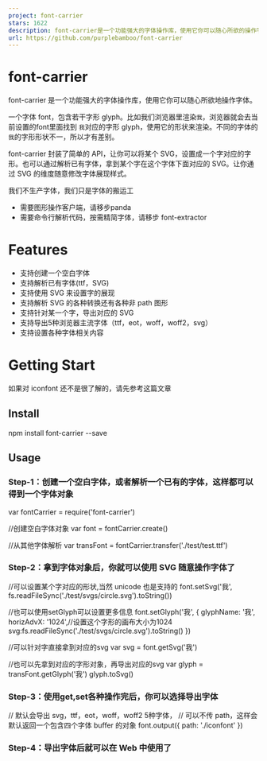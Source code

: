 ```yaml
---
project: font-carrier
stars: 1622
description: font-carrier是一个功能强大的字体操作库，使用它你可以随心所欲的操作字体。让你可以在svg的维度改造字体的展现形状。
url: https://github.com/purplebamboo/font-carrier
---
```


font-carrier
============

font-carrier 是一个功能强大的字体操作库，使用它你可以随心所欲地操作字体。

一个字体 font，包含若干字形 glyph。比如我们浏览器里渲染`我`，浏览器就会去当前设置的font里面找到 `我`对应的字形 glyph，使用它的形状来渲染。不同的字体的`我`的字形形状不一，所以才有差别。

font-carrier 封装了简单的 API，让你可以将某个 SVG，设置成一个字对应的字形。也可以通过解析已有字体，拿到某个字在这个字体下面对应的 SVG。让你通过 SVG 的维度随意修改字体展现样式。

我们不生产字体，我们只是字体的搬运工

-   需要图形操作客户端，请移步panda
-   需要命令行解析代码，按需精简字体，请移步 font-extractor

Features
========

-   支持创建一个空白字体
-   支持解析已有字体(ttf，SVG)
-   支持使用 SVG 来设置字的展现
-   支持解析 SVG 的各种转换还有各种非 path 图形
-   支持针对某一个字，导出对应的 SVG
-   支持导出5种浏览器主流字体（ttf，eot，woff，woff2，svg）
-   支持设置各种字体相关内容

Getting Start
=============

如果对 iconfont 还不是很了解的，请先参考这篇文章

Install
-------

npm install font-carrier --save

Usage
-----

### Step-1：创建一个空白字体，或者解析一个已有的字体，这样都可以得到一个字体对象

var fontCarrier \= require('font-carrier')

//创建空白字体对象
var font \= fontCarrier.create()

//从其他字体解析
var transFont \= fontCarrier.transfer('./test/test.ttf')

### Step-2：拿到字体对象后，你就可以使用 SVG 随意操作字体了

//可以设置某个字对应的形状,当然 unicode 也是支持的
font.setSvg('我', fs.readFileSync('./test/svgs/circle.svg').toString())

//也可以使用setGlyph可以设置更多信息
font.setGlyph('我', {
  glyphName: '我',
  horizAdvX: '1024',//设置这个字形的画布大小为1024
  svg:fs.readFileSync('./test/svgs/circle.svg').toString()
})

//可以针对字直接拿到对应的svg
var svg \= font.getSvg('我')

//也可以先拿到对应的字形对象，再导出对应的svg
var glyph \= transFont.getGlyph('我')
glyph.toSvg()

### Step-3：使用get,set各种操作完后，你可以选择导出字体

// 默认会导出 svg，ttf，eot，woff，woff2 5种字体，
// 可以不传 path，这样会默认返回一个包含四个字体 buffer 的对象
font.output({
  path: './iconfont'
})

### Step-4：导出字体后就可以在 Web 中使用了

<style type\="text/css"\>
  @font-face {
    font-family: 'iconfont';
    src: url('iconfont.eot'); /\* IE9 \*/
    src: url('iconfont.eot?#iefix') format('embedded-opentype'), /\* IE6-IE8 \*/
    url('iconfont.woff') format('woff2'),
    url('iconfont.woff') format('woff'), /\* chrome、firefox \*/
    url('iconfont.ttf') format('truetype'), /\* chrome、firefox、opera、Safari, Android, iOS 4.2+\*/
    url('iconfont.svg#iconfont') format('svg'); /\* iOS 4.1- \*/
  }

  .iconfont {
    font-family: "iconfont";
    font-size: 16px;
    font-style: normal;
  }
</style\>

<span class\="iconfont"\>我</span\>
//此时渲染出来的图形就是你设置的 SVG的样子

Example
-------

### 案例一

使用 SVG 设置一些 icon

var fontCarrier \= require('font-carrier')
// 创建空白字体，使用 SVG 生成字体
var font \= fontCarrier.create()
var love \= fs.readFileSync('./test/svgs/love.svg').toString()
var mail \= fs.readFileSync('./test/svgs/mail.svg').toString()

//使用汉字
font.setGlyph('爱', {
  svg: love,
  glyphName: '爱'
})

//使用unicode
font.setSvg('&#xe601;', mail)

font.output({
  path: './test'
})

### 案例二

从其他字体导出一些图标到自己的库里

var fontCarrier \= require('font-carrier')
var transFont \= fontCarrier.transfer('./test/test.ttf')//改成存在的字体文件地址
// 生成空白字体
var font \= fontCarrier.create()

var gs \= transFont.getGlyph('我是方正')
// 设置到空白字体里面
font.setGlyph(gs)

/ /这样 font 导出的字体里面就有了「我是方正」对应的 SVG 形状了
font.output({
  path: './test'
})

### 案例三

对中文字体精简

var fontCarrier \= require('font-carrier')
var transFont \= fontCarrier.transfer('./test/test.ttf')
// 会自动根据当前的输入的文字过滤精简字体
transFont.min('我是精简后的字体，我可以重复')
transFont.output({
  path: './min'
})

API
---

更多文档请看这里

Test
----

先确保安装依赖包 `npm install` 再运行`npm test` 之后访问 `./test/index.html`

ChangeLog
=========

Licence
=======

MIT
